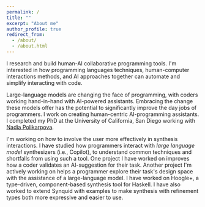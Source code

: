 ```yaml
---
permalink: /
title: ""
excerpt: "About me"
author_profile: true
redirect_from:
  - /about/
  - /about.html
---
```


I research and build human-AI collaborative programming tools.
I'm interested in how programming languages techniques, human-computer interactions methods, and AI approaches together
can automate and simplify interacting with code.

Large-language models are changing the face of programming,
with coders working hand-in-hand with AI-powered assistants.
Embracing the change these models offer has the potential to significantly
improve the day jobs of programmers.
I work on creating human-centric AI-programming assistants.
I completed my PhD at the University of California, San Diego working with [Nadia
Polikarpova]({{site.data.authors.Nadia_Polikarpova.uri}}).


I'm working on how to involve the user more effectively in synthesis interactions.
I have studied how programmers interact with *large language model* synthesizers (i.e., Copilot),
to understand common techniques and shortfalls from using such a tool.
One project I have worked on improves how a coder validates an AI-suggestion for their task.
Another project I'm actively working on helps a programmer explore their task's design space with the assistance of a large-language model.
I have worked on Hoogle+, a type-driven, component-based synthesis tool for Haskell.
I have also worked to extend Synquid with examples to make synthesis with refinement types both more expressive and easier to use.
